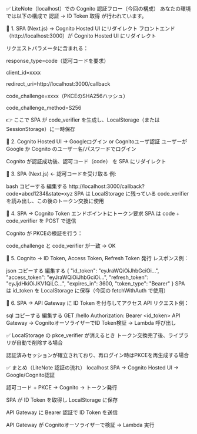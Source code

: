 ✅ LiteNote（localhost）での Cognito 認証フロー（今回の構成）
あなたの環境では以下の構成で 認証 → ID Token 取得 が行われています。

🚩 1. SPA (Next.js) → Cognito Hosted UI にリダイレクト
フロントエンド（http://localhost:3000）が Cognito Hosted UI にリダイレクト

リクエストパラメータに含まれる：

response_type=code（認可コードを要求）

client_id=xxxx

redirect_uri=http://localhost:3000/callback

code_challenge=xxxx（PKCEのSHA256ハッシュ）

code_challenge_method=S256

👉 ここで SPA が code_verifier を生成し、LocalStorage（またはSessionStorage）に一時保存

🚩 2. Cognito Hosted UI → Googleログイン or Cognitoユーザ認証
ユーザーが Google か Cognito のユーザー名/パスワードでログイン

Cognito が認証成功後、認可コード（code） を SPA にリダイレクト

🚩 3. SPA (Next.js) ← 認可コードを受け取る
例:

bash
コピーする
編集する
http://localhost:3000/callback?code=abcd1234&state=xyz
SPA は LocalStorage に残っている code_verifier を読み出し、この後のトークン交換に使用

🚩 4. SPA → Cognito Token エンドポイントにトークン要求
SPA は code + code_verifier を POST で送信

Cognito が PKCEの検証を行う：

code_challenge と code_verifier が一致 → OK

🚩 5. Cognito → ID Token, Access Token, Refresh Token 発行
レスポンス例：

json
コピーする
編集する
{
  "id_token": "eyJraWQiOiJhbGciOi...",
  "access_token": "eyJraWQiOiJhbGciOi...",
  "refresh_token": "eyJjdHkiOiJKV1QiLC...",
  "expires_in": 3600,
  "token_type": "Bearer"
}
SPA は id_token を LocalStorage に保存（今回の fetchWithAuth で使用）

🚩 6. SPA → API Gateway に ID Token を付与してアクセス
API リクエスト例：

sql
コピーする
編集する
GET /hello
Authorization: Bearer <id_token>
API Gateway → CognitoオーソライザーでID Token検証 → Lambda 呼び出し

✅ LocalStorage の pkce_verifier が消えるとき
トークン交換完了後、ライブラリが自動で削除する場合

認証済みセッションが確立されており、再ログイン時はPKCEを再生成する場合

✅ まとめ（LiteNote 認証の流れ）
localhost SPA → Cognito Hosted UI → Google/Cognito認証

認可コード + PKCE → Cognito → トークン発行

SPA が ID Token を取得し LocalStorage に保存

API Gateway に Bearer 認証で ID Token を送信

API Gateway が Cognitoオーソライザーで検証 → Lambda 実行

